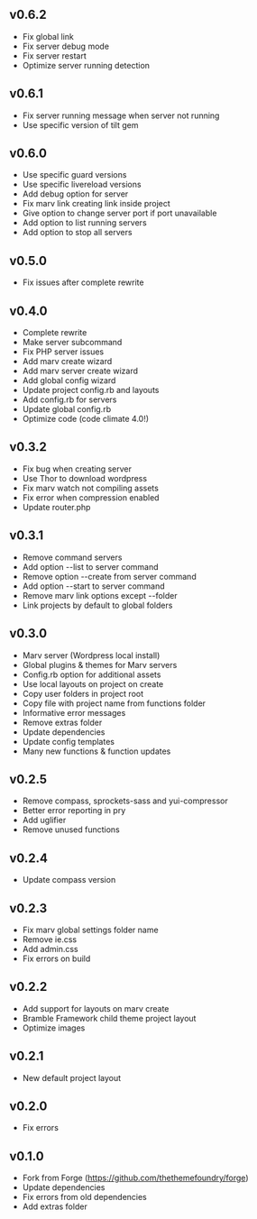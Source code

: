 ## v0.6.2
* Fix global link
* Fix server debug mode
* Fix server restart
* Optimize server running detection

## v0.6.1
* Fix server running message when server not running
* Use specific version of tilt gem

## v0.6.0
* Use specific guard versions
* Use specific livereload versions
* Add debug option for server
* Fix marv link creating link inside project
* Give option to change server port if port unavailable
* Add option to list running servers
* Add option to stop all servers

## v0.5.0
* Fix issues after complete rewrite

## v0.4.0
* Complete rewrite
* Make server subcommand
* Fix PHP server issues
* Add marv create wizard
* Add marv server create wizard
* Add global config wizard
* Update project config.rb and layouts
* Add config.rb for servers
* Update global config.rb
* Optimize code (code climate 4.0!)

## v0.3.2
* Fix bug when creating server
* Use Thor to download wordpress
* Fix marv watch not compiling assets
* Fix error when compression enabled
* Update router.php

## v0.3.1
* Remove command servers
* Add option --list to server command
* Remove option --create from server command
* Add option --start to server command
* Remove marv link options except --folder
* Link projects by default to global folders

## v0.3.0
* Marv server (Wordpress local install)
* Global plugins & themes for Marv servers
* Config.rb option for additional assets
* Use local layouts on project on create
* Copy user folders in project root
* Copy file with project name from functions folder
* Informative error messages
* Remove extras folder
* Update dependencies
* Update config templates
* Many new functions & function updates

## v0.2.5
* Remove compass, sprockets-sass and yui-compressor
* Better error reporting in pry
* Add uglifier
* Remove unused functions

## v0.2.4
* Update compass version

## v0.2.3
* Fix marv global settings folder name
* Remove ie.css
* Add admin.css
* Fix errors on build

## v0.2.2
* Add support for layouts on marv create
* Bramble Framework child theme project layout
* Optimize images

## v0.2.1
* New default project layout

## v0.2.0
* Fix errors

## v0.1.0
* Fork from Forge (https://github.com/thethemefoundry/forge)
* Update dependencies
* Fix errors from old dependencies
* Add extras folder